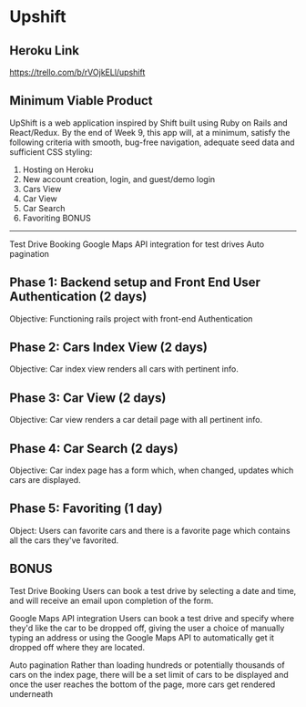 Upshift
======

Heroku Link
------

https://trello.com/b/rVOjkELl/upshift

Minimum Viable Product
------

UpShift is a web application inspired by Shift built using Ruby on Rails and React/Redux. By the end of Week 9, this app will, at a minimum, satisfy the following criteria with smooth, bug-free navigation, adequate seed data and sufficient CSS styling:

 1. Hosting on Heroku
 2. New account creation, login, and guest/demo login
 3. Cars View
 4. Car View
 5. Car Search
 6. Favoriting
 BONUS
 ------
 Test Drive Booking
 Google Maps API integration for test drives
 Auto pagination

 Phase 1: Backend setup and Front End User Authentication (2 days)
 ------

 Objective: Functioning rails project with front-end Authentication

 Phase 2: Cars Index View (2 days)
 ------

 Objective: Car index view renders all cars with pertinent info.

 Phase 3: Car View (2 days)
 ------

 Objective: Car view renders a car detail page with all pertinent info.

 Phase 4: Car Search (2 days)
 ------

 Objective: Car index page has a form which, when changed, updates which cars are displayed.

 Phase 5: Favoriting (1 day)
 ------

 Object: Users can favorite cars and there is a favorite page which contains all the cars they've favorited.

 BONUS
 ------
 Test Drive Booking
 Users can book a test drive by selecting a date and time, and will receive an email upon completion of the form.

 Google Maps API integration
 Users can book a test drive and specify where they'd like the car to be dropped off, giving the user a choice of manually typing an address or using the Google Maps API to automatically get it dropped off where they are located.

 Auto pagination
 Rather than loading hundreds or potentially thousands of cars on the index page, there will be a set limit of cars to be displayed and once the user reaches the bottom of the page, more cars get rendered underneath
